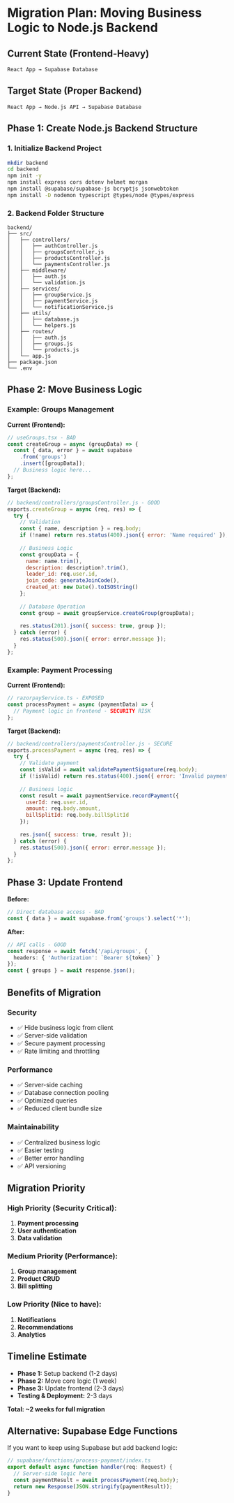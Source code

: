 # Migration Plan: Moving Business Logic to Node.js Backend

## Current State (Frontend-Heavy)
```
React App → Supabase Database
```

## Target State (Proper Backend)
```
React App → Node.js API → Supabase Database
```

## Phase 1: Create Node.js Backend Structure

### 1. Initialize Backend Project
```bash
mkdir backend
cd backend
npm init -y
npm install express cors dotenv helmet morgan
npm install @supabase/supabase-js bcryptjs jsonwebtoken
npm install -D nodemon typescript @types/node @types/express
```

### 2. Backend Folder Structure
```
backend/
├── src/
│   ├── controllers/
│   │   ├── authController.js
│   │   ├── groupsController.js
│   │   ├── productsController.js
│   │   └── paymentsController.js
│   ├── middleware/
│   │   ├── auth.js
│   │   └── validation.js
│   ├── services/
│   │   ├── groupService.js
│   │   ├── paymentService.js
│   │   └── notificationService.js
│   ├── utils/
│   │   ├── database.js
│   │   └── helpers.js
│   ├── routes/
│   │   ├── auth.js
│   │   ├── groups.js
│   │   └── products.js
│   └── app.js
├── package.json
└── .env
```

## Phase 2: Move Business Logic

### Example: Groups Management
**Current (Frontend):**
```typescript
// useGroups.tsx - BAD
const createGroup = async (groupData) => {
  const { data, error } = await supabase
    .from('groups')
    .insert([groupData]);
  // Business logic here...
};
```

**Target (Backend):**
```javascript
// backend/controllers/groupsController.js - GOOD
exports.createGroup = async (req, res) => {
  try {
    // Validation
    const { name, description } = req.body;
    if (!name) return res.status(400).json({ error: 'Name required' });
    
    // Business Logic
    const groupData = {
      name: name.trim(),
      description: description?.trim(),
      leader_id: req.user.id,
      join_code: generateJoinCode(),
      created_at: new Date().toISOString()
    };
    
    // Database Operation
    const group = await groupService.createGroup(groupData);
    
    res.status(201).json({ success: true, group });
  } catch (error) {
    res.status(500).json({ error: error.message });
  }
};
```

### Example: Payment Processing
**Current (Frontend):**
```typescript
// razorpayService.ts - EXPOSED
const processPayment = async (paymentData) => {
  // Payment logic in frontend - SECURITY RISK
};
```

**Target (Backend):**
```javascript
// backend/controllers/paymentsController.js - SECURE
exports.processPayment = async (req, res) => {
  try {
    // Validate payment
    const isValid = await validatePaymentSignature(req.body);
    if (!isValid) return res.status(400).json({ error: 'Invalid payment' });
    
    // Business logic
    const result = await paymentService.recordPayment({
      userId: req.user.id,
      amount: req.body.amount,
      billSplitId: req.body.billSplitId
    });
    
    res.json({ success: true, result });
  } catch (error) {
    res.status(500).json({ error: error.message });
  }
};
```

## Phase 3: Update Frontend

**Before:**
```typescript
// Direct database access - BAD
const { data } = await supabase.from('groups').select('*');
```

**After:**
```typescript
// API calls - GOOD
const response = await fetch('/api/groups', {
  headers: { 'Authorization': `Bearer ${token}` }
});
const { groups } = await response.json();
```

## Benefits of Migration

### Security
- ✅ Hide business logic from client
- ✅ Server-side validation
- ✅ Secure payment processing
- ✅ Rate limiting and throttling

### Performance
- ✅ Server-side caching
- ✅ Database connection pooling
- ✅ Optimized queries
- ✅ Reduced client bundle size

### Maintainability
- ✅ Centralized business logic
- ✅ Easier testing
- ✅ Better error handling
- ✅ API versioning

## Migration Priority

### High Priority (Security Critical):
1. **Payment processing**
2. **User authentication**
3. **Data validation**

### Medium Priority (Performance):
1. **Group management**
2. **Product CRUD**
3. **Bill splitting**

### Low Priority (Nice to have):
1. **Notifications**
2. **Recommendations**
3. **Analytics**

## Timeline Estimate
- **Phase 1:** Setup backend (1-2 days)
- **Phase 2:** Move core logic (1 week)
- **Phase 3:** Update frontend (2-3 days)
- **Testing & Deployment:** 2-3 days

**Total: ~2 weeks for full migration**

## Alternative: Supabase Edge Functions
If you want to keep using Supabase but add backend logic:
```typescript
// supabase/functions/process-payment/index.ts
export default async function handler(req: Request) {
  // Server-side logic here
  const paymentResult = await processPayment(req.body);
  return new Response(JSON.stringify(paymentResult));
}
```
